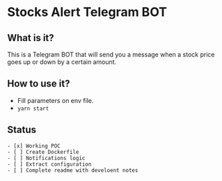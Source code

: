 # Stocks Alert Telegram BOT

## What is it?

This is a Telegram BOT that will send you a message when a stock price goes up or down by a certain amount.

## How to use it?

- Fill parameters on env file.
- `yarn start`

## Status

    - [x] Working POC
    - [ ] Create Dockerfile
    - [ ] Notifications logic
    - [ ] Extract configuration
    - [ ] Complete readme with develoent notes
